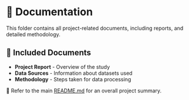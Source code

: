 # 📑 Documentation

This folder contains all project-related documents, including reports, and detailed methodology.

## 📝 Included Documents
- **Project Report** - Overview of the study
- **Data Sources** - Information about datasets used
- **Methodology** - Steps taken for data processing

📌 Refer to the main [README.md](../README.md) for an overall project summary.

